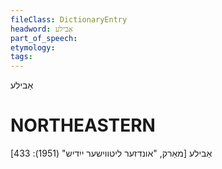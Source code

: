 ```yaml
---
fileClass: DictionaryEntry
headword: אַבילע
part_of_speech: 
etymology: 
tags: 
---
```

אַבילע

NORTHEASTERN
==============

אַבילע
[מאַרק, "אונדזער ליטווישער ייִדיש" (1951): 433]